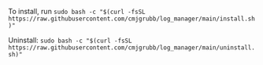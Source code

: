 To install, run
`sudo bash -c "$(curl -fsSL https://raw.githubusercontent.com/cmjgrubb/log_manager/main/install.sh)"`

Uninstall:
`sudo bash -c "$(curl -fsSL https://raw.githubusercontent.com/cmjgrubb/log_manager/main/uninstall.sh)"`
